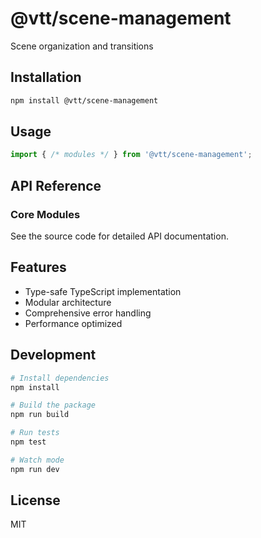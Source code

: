 # @vtt/scene-management

Scene organization and transitions

## Installation

```bash
npm install @vtt/scene-management
```

## Usage

```typescript
import { /* modules */ } from '@vtt/scene-management';
```

## API Reference

### Core Modules

See the source code for detailed API documentation.

## Features

- Type-safe TypeScript implementation
- Modular architecture
- Comprehensive error handling
- Performance optimized

## Development

```bash
# Install dependencies
npm install

# Build the package
npm run build

# Run tests
npm test

# Watch mode
npm run dev
```

## License

MIT
